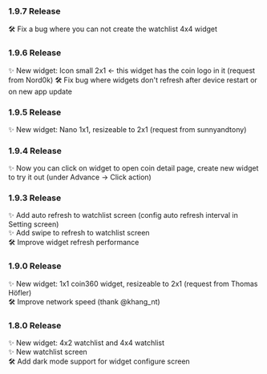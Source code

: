 ### 1.9.7 Release
🛠 Fix a bug where you can not create the watchlist 4x4 widget

### 1.9.6 Release

✨ New widget: Icon small 2x1 <- this widget has the coin logo in it (request from Nord0k)
🛠 Fix bug where widgets don't refresh after device restart or on new app update

### 1.9.5 Release

✨ New widget: Nano 1x1, resizeable to 2x1 (request from sunnyandtony)

### 1.9.4 Release

✨ Now you can click on widget to open coin detail page, create new widget to try it out
(under Advance -> Click action)

### 1.9.3 Release

✨ Add auto refresh to watchlist screen (config auto refresh interval in Setting screen)  
✨ Add swipe to refresh to watchlist screen  
🛠 Improve widget refresh performance

### 1.9.0 Release

✨ New widget: 1x1 coin360 widget, resizeable to 2x1 (request from Thomas Höfler)  
🛠 Improve network speed (thank @khang_nt)

### 1.8.0 Release

✨ New widget: 4x2 watchlist and 4x4 watchlist  
✨ New watchlist screen  
🛠 Add dark mode support for widget configure screen